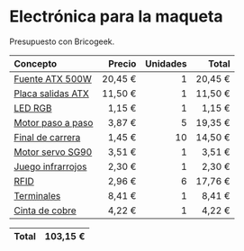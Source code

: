 Electrónica para la maqueta
===========================

Presupuesto con Bricogeek.

| Concepto               | Precio  | Unidades | Total   |
| :--------------------- | ------: | -------: | ------: |
| [Fuente ATX 500W]      | 20,45 € | 1        | 20,45 € |
| [Placa salidas ATX]    | 11,50 € | 1        | 11,50 € |
| [LED RGB]              | 1,15 €  | 1        | 1,15 €  |
| [Motor paso a paso]    | 3,87 €  | 5        | 19,35 € |
| [Final de carrera]     | 1,45 €  | 10       | 14,50 € |
| [Motor servo SG90]     | 3,51 €  | 1        | 3,51 €  |
| [Juego infrarrojos]    | 2,30 €  | 1        | 2,30 €  |
| [RFID]                 | 2,96 €  | 6        | 17,76 € |
| [Terminales]           | 8,41 €  | 1        | 8,41 €  |
| [Cinta de cobre]       | 4,22 €  | 1        | 4,22 €  |

| Total | 103,15‬ € |
| ----- | -------- |

[Fuente ATX 500W]: https://tienda.bricogeek.com/fuentes-de-alimentacion/775-fuente-de-alimentacion-atx-500w.html
[Placa salidas ATX]: https://tienda.bricogeek.com/fuentes-de-alimentacion/865-placa-salidas-alimentacion-atx.html
[LED RGB]: https://tienda.bricogeek.com/componentes/62-diodo-led-tricolor-rgb-5mm.html
[Motor paso a paso]: https://tienda.bricogeek.com/motores-paso-a-paso/969-motor-paso-a-paso-28byj-48-5v-con-driver-uln2003.html
[Final de carrera]: https://tienda.bricogeek.com/interruptores/1267-mini-final-de-carrera-135mm.html
[Motor servo SG90]: https://tienda.bricogeek.com/servomotores/968-micro-servo-miniatura-sg90.html
[Juego infrarrojos]: https://tienda.bricogeek.com/luz-infrarrojos/1150-kit-emisor-y-receptor-infrarrojo.html
[RFID]: https://tienda.bricogeek.com/modulos-rfid/1080-kit-rfid-rc522.html
[Terminales]: https://tienda.bricogeek.com/cables/1119-juego-de-terminales-y-conectores-electricos-150-unidades.html
[Cinta de cobre]: https://tienda.bricogeek.com/accesorios-robotica/793-cinta-de-cobre-adhesiva-5mm-15-metros.html
